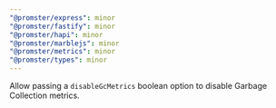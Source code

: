 ```yaml
---
"@promster/express": minor
"@promster/fastify": minor
"@promster/hapi": minor
"@promster/marblejs": minor
"@promster/metrics": minor
"@promster/types": minor
---
```


Allow passing a `disableGcMetrics` boolean option to disable Garbage Collection metrics.
